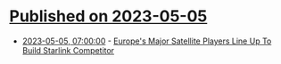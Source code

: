 # [Published on 2023-05-05](index.md)

* [2023-05-05, 07:00:00](https://tech.slashdot.org/story/23/05/05/0017212/europes-major-satellite-players-line-up-to-build-starlink-competitor?utm_source=rss1.0mainlinkanon&utm_medium=feed) - [Europe's Major Satellite Players Line Up To Build Starlink Competitor](https://tech.slashdot.org/story/23/05/05/0017212/europes-major-satellite-players-line-up-to-build-starlink-competitor?utm_source=rss1.0mainlinkanon&utm_medium=feed)
